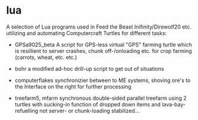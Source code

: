 # lua
A selection of Lua programs used in Feed the Beast Inifinity/Direwolf20 etc. utilizing and automating Computercraft Turtles for different tasks:
  * GPSa9025_beta
  A script for GPS-less virtual "GPS" farming turtle which is resillient to server crashes, chunk off-/onloading etc. for crop farming (carrots, wheat, etc. etc.)
  
  * bohr
  a modified ad-hoc drill-up script to get out of situations
  
  * computerflakes
  synchronizier between to ME systems, shoving ore's to the Interface on the right for further processing
  
  * treefarm5, mfarm
  synchronous double-sided parallel treefarm using 2 turtles with sucking-in function of dropped down items and lava-bay-refuelling
  not server- or chunk-loading stabilized...
